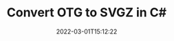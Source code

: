 ---
############################# Static ############################
layout: "auto-gen-conversion"
date: 2022-03-01T15:12:22
draft: false
otherformats: bmp dcm emf emz gif ico jp2 jpeg jpg png pps ppsx ppt pptx psb psd svg svgz tga tif tiff webp wmf wmz
breadcrumb: OTG to SVGZ in C#

############################# Head ############################
head_title: "OTG to SVGZ Converter in C#"
head_description: "Convert OTG to SVGZ in .NET using a few lines of code. Use the GroupDocs Document Conversion API to convert over 160 file formats."

############################# Header ############################
title: "Convert OTG to SVGZ in C#"
description: "OTG to SVGZ conversion with a few lines of .NET code"
bg_image: "https://cms.admin.containerize.com/templates/aspose/App_Themes/V3/images/bg/header1.png"
bg_overlay: false
button:
    enable: true

############################# SubMenu ############################
submenu:
    enable: true

    left:
        img_alt: "GroupDocs.Conversion for .NET"
        image: "https://cms.admin.containerize.com/templates/groupdocs/images/product-logos/90x90-noborder/groupdocs-conversion-net.png"
        product: "GroupDocs.Conversion"
        platform: ".NET"

    

############################# About ############################
about:
    enable: true
    title: "About GroupDocs.Conversion для .NET API"
    content: |
        [GroupDocs.Conversion for .NET](https://products.groupdocs.com/conversion/net/) can be used to convert Microsoft Word, Excel, PowerPoint, PDF, Visio and other formats. GroupDocs.Conversion is a standalone API that is suitable for back-end and internal systems where high performance is required. It does not depend on any software such as Microsoft or Open Office.
    

overview:
    enable: true
    content: |
        Convert your OTG files to SVGZ in .NET easily. You can use just a couple of C# code lines in any platform of your choice like - Windows, Linux, macOS.
        You can try OTG to SVGZ conversion for free and evaluate conversion results quality.
        Along with simple file conversion scenarios you can try more advanced options for loading source OTG file and for saving output SVGZ result. 
        
        For example, for the source OTG file you may use the following load options:

        * auto-detect file format;
        * specify password for protected files (if file format supports it);
        * replace missing fonts to preserve document appearance.
        
        There are also advanced convert options for the SVGZ file:

        * convert specific document page or page range;
        * add a watermark to the converted SVGZ file.

        Once conversion is completed you can save your SVGZ file to the local file path or any third-party storage like FTP, Amazon S3, Google Drive, Dropbox etc.
        Please note - to convert OTG to SVGZ there is no need for any additional software installed - like MS Office, Open Office, Adobe Acrobat Reader etc. 


############################# Steps ############################
steps:
    enable: true
    title_left: "Steps to convert OTG to SVGZ in C#"
    content_left: |
        [GroupDocs.Conversion](https://products.groupdocs.com/conversion/net/) makes it easy for developers to convert a OTG file to SVGZ with a few lines of code.

        * Create an instance of the Converter class and provide the file OTG with the full path
        * Create and set ConvertOptions for SVGZ type.
        * Call the Converter.Convert method and pass the full path and format (SVGZ) as a parameter
        
    title_right: "System Requirements"
    content_right: |
        Basic conversion with GroupDocs.Conversion for .NET can be done in just a few simple steps. Our APIs are supported on all major platforms and operating systems. Before executing the code below, make sure you have the following prerequisites installed on your system.

        * Operating systems: Microsoft Windows, Linux, MacOS
        * Development environments: Microsoft Visual Studio, Xamarin, MonoDevelop
        * Frameworks: .NET Framework, .NET Standard, .NET Core, Mono
        * Get the latest GroupDocs.Conversion for .NET from [Nuget](https://www.nuget.org/packages/groupdocs.conversion)
        
    code: |
        ```cs
        // Load OTG file
        var converter = new GroupDocs.Conversion.Converter("template.otg");
        // Set conversion parameters for SVGZ format
        var convertOptions = converter.GetPossibleConversions()["svgz"].ConvertOptions;
        // Convert to SVGZ format
        converter.Convert("output.svgz", convertOptions);        
        ```
        
demos:
    enable: true
    title: "OTG to SVGZ Live Demo"
    content: |
       Convert OTG to SVGZ now by visiting the [GroupDocs.Conversion App](https://products.groupdocs.app/conversion/family) website. Online demo has the following advantages
          

more_formats:
    enable: true
    title: "Other supported transformations OTG"
    content: "You can also convert OTG to many other file formats. Please see the list below."
       
       
back_to_top:
    enable: true
---